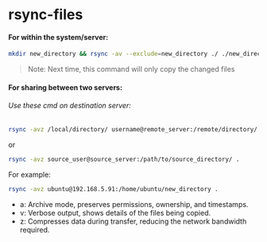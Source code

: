 # rsync-files

#### For within the system/server:
```bash
mkdir new_directory && rsync -av --exclude=new_directory ./ ./new_directory/
```

>Note: Next time, this command will only copy the changed files

#### For sharing between two servers:

###### Use these cmd on destination server:
```bash
rsync -avz /local/directory/ username@remote_server:/remote/directory/
```
or
```bash
rsync -avz source_user@source_server:/path/to/source_directory/ .
```
For example: 
```bash
rsync -avz ubuntu@192.168.5.91:/home/ubuntu/new_directory .
```
- a: Archive mode, preserves permissions, ownership, and timestamps.
- v: Verbose output, shows details of the files being copied.
- z: Compresses data during transfer, reducing the network bandwidth required.
